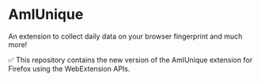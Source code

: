 # AmIUnique
An extension to collect daily data on your browser fingerprint and much more!

 :white_check_mark: This repository contains the new version of the AmIUnique extension for Firefox using the WebExtension APIs.



